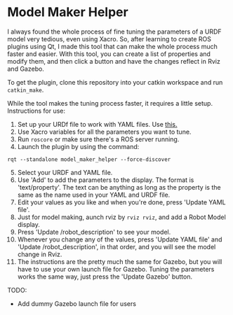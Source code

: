 # Model Maker Helper

I always found the whole process of fine tuning the parameters of a URDF model very tedious, even using Xacro. So, after learning to create ROS plugins using Qt, I made this tool that can make the whole process much faster and easier. With this tool, you can create a list of properties and modify them, and then click a button and have the changes reflect in Rviz and Gazebo. 

To get the plugin, clone this repository into your catkin workspace and run `catkin_make`. 

While the tool makes the tuning process faster, it requires a little setup. Instructions for use:
1. Set up your URDf file to work with YAML files. Use [this.](http://wiki.ros.org/xacro#YAML_support)
2. Use Xacro variables for all the parameters you want to tune. 
3. Run `roscore` or make sure there's a ROS server running. 
4. Launch the plugin by using the command:
```
rqt --standalone model_maker_helper --force-discover
```
5. Select your URDF and YAML file.
6. Use 'Add' to add the parameters to the display. The format is 'text/property'. The text can be anything as long as the property is the same as the name used in your YAML and URDF file. 
7. Edit your values as you like and when you're done, press 'Update YAML file'.
8. Just for model making, aunch rviz by `rviz rviz`, and add a Robot Model display. 
9. Press 'Update /robot_description' to see your model. 
10. Whenever you change any of the values, press 'Update YAML file' and 'Update /robot_description', in that order, and you will see the model change in Rviz. 
11. The instructions are the pretty much the same for Gazebo, but you will have to use your own launch file for Gazebo. Tuning the parameters works the same way, just press the 'Update Gazebo' button. 

TODO:
* Add dummy Gazebo launch file for users

